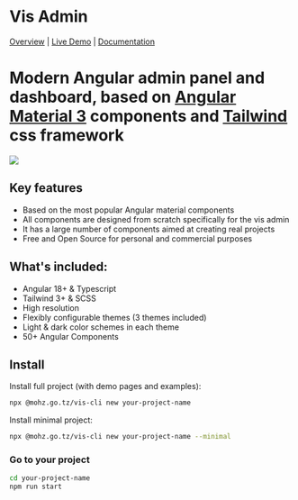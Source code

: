# Vis Admin

[Overview](https://mohz.go.tz.com) | [Live Demo](https://demo.mohz.go.tz.com) | [Documentation](https://mohz.go.tz.com/documentation)

# Modern Angular admin panel and dashboard, based on [Angular Material 3](https://material.angular.io) components and [Tailwind](https://tailwindcss.com/) css framework

<a target="_blank" href="https://mohz.go.tz.com">
  <img src="https://mohz.go.tz.com/assets/vis-admin-preview.png">
</a>

## Key features

- Based on the most popular Angular material components
- All components are designed from scratch specifically for the vis admin
- It has a large number of components aimed at creating real projects
- Free and Open Source for personal and commercial purposes

## What's included:

- Angular 18+ & Typescript
- Tailwind 3+ & SCSS
- High resolution
- Flexibly configurable themes (3 themes included)
- Light & dark color schemes in each theme
- 50+ Angular Components

## Install

Install full project (with demo pages and examples):

```bash
npx @mohz.go.tz/vis-cli new your-project-name
```

Install minimal project:

```bash
npx @mohz.go.tz/vis-cli new your-project-name --minimal
```

### Go to your project
```bash
cd your-project-name
npm run start
```
